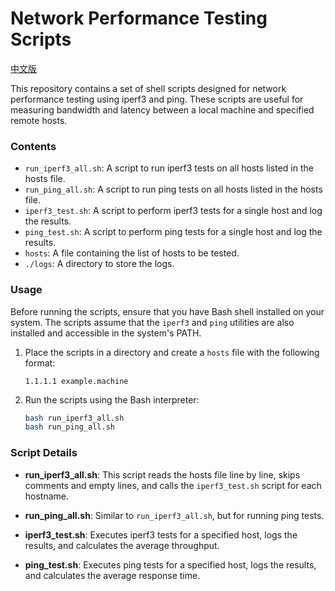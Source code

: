 # Network Performance Testing Scripts
[中文版](./README.md)

This repository contains a set of shell scripts designed for network performance testing using iperf3 and ping. These scripts are useful for measuring bandwidth and latency between a local machine and specified remote hosts.

### Contents

- `run_iperf3_all.sh`: A script to run iperf3 tests on all hosts listed in the hosts file.
- `run_ping_all.sh`: A script to run ping tests on all hosts listed in the hosts file.
- `iperf3_test.sh`: A script to perform iperf3 tests for a single host and log the results.
- `ping_test.sh`: A script to perform ping tests for a single host and log the results.
- `hosts`: A file containing the list of hosts to be tested.
- `./logs`: A directory to store the logs.

### Usage

Before running the scripts, ensure that you have Bash shell installed on your system. The scripts assume that the `iperf3` and `ping` utilities are also installed and accessible in the system's PATH.

1. Place the scripts in a directory and create a `hosts` file with the following format:

   ```
   1.1.1.1 example.machine
   ```

2. Run the scripts using the Bash interpreter:

   ```bash
   bash run_iperf3_all.sh
   bash run_ping_all.sh
   ```

### Script Details

- **run_iperf3_all.sh**: This script reads the hosts file line by line, skips comments and empty lines, and calls the `iperf3_test.sh` script for each hostname.

- **run_ping_all.sh**: Similar to `run_iperf3_all.sh`, but for running ping tests.

- **iperf3_test.sh**: Executes iperf3 tests for a specified host, logs the results, and calculates the average throughput.

- **ping_test.sh**: Executes ping tests for a specified host, logs the results, and calculates the average response time.
